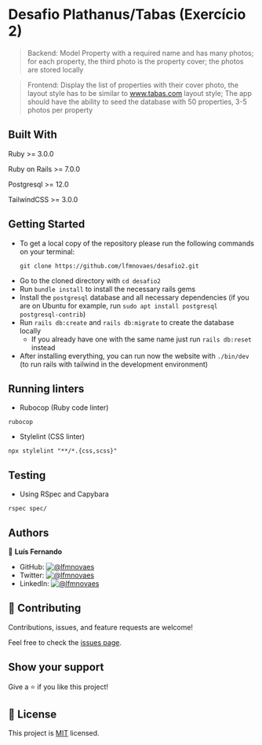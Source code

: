 # Desafio Plathanus/Tabas (Exercício 2)

> Backend: Model Property with a required name and has many photos; for each property, the third photo is the property cover; the photos are stored locally

> Frontend: Display the list of properties with their cover photo, the layout style has to be similar to www.tabas.com layout style; The app should have the ability to seed the database with 50 properties, 3-5 photos per property

## Built With

Ruby >= 3.0.0

Ruby on Rails >= 7.0.0

Postgresql >= 12.0

TailwindCSS >= 3.0.0

## Getting Started

- To get a local copy of the repository please run the following commands on your terminal:
   ```
   git clone https://github.com/lfmnovaes/desafio2.git
   ```
- Go to the cloned directory with `cd desafio2`
- Run `bundle install` to install the necessary rails gems
- Install the `postgresql` database and all necessary dependencies (if you are on Ubuntu for example, run `sudo apt install postgresql postgresql-contrib`)
- Run `rails db:create` and `rails db:migrate` to create the database locally
  - If you already have one with the same name just run `rails db:reset` instead
- After installing everything, you can run now the website with `./bin/dev` (to run rails with tailwind in the development environment)

## Running linters
- Rubocop (Ruby code linter)
```
rubocop
```
- Stylelint (CSS linter)
```
npx stylelint "**/*.{css,scss}"
```

## Testing
- Using RSpec and Capybara
``` 
rspec spec/
```

## Authors

👤 **Luís Fernando**

- GitHub: [![@lfmnovaes](https://img.shields.io/github/followers/lfmnovaes?color=lightgray&style=plastic&labelColor=blue)](https://github.com/lfmnovaes)
- Twitter: [![@lfmnovaes](https://img.shields.io/twitter/follow/lfmnovaes?style=plastic&labelColor=blue)](https://www.twitter.com/lfmnovaes/)
- LinkedIn: [![@lfmnovaes](https://img.shields.io/badge/LinkedIn-blue?style=plastic&logo=linkedin)](https://www.linkedin.com/in/lfmnovaes/)

## 🤝 Contributing

Contributions, issues, and feature requests are welcome!

Feel free to check the [issues page](../../issues/).

## Show your support

Give a ⭐️ if you like this project!

## 📝 License

This project is [MIT](./LICENSE) licensed.
